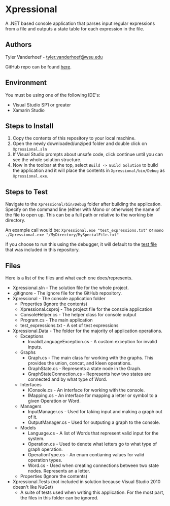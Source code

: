 # Xpressional
A .NET based console application that parses input regular expressions from a file and outputs a state table for each expression in the file.

## Authors
Tyler Vanderhoef - tyler.vanderhoef@wsu.edu

GitHub repo can be found [here](https://github.com/tvand7093/Xpressional).

## Environment
You must be using one of the following IDE's:
* Visual Studio SP1 or greater
* Xamarin Studio

## Steps to Install
1. Copy the contents of this repository to your local machine.
2. Open the newly downloaded/unziped folder and double click on `Xpressional.sln`
3. If Visual Studio prompts about unsafe code, click continue until you can see the whole solution structure.
4. Now in the toolbar at the top, select `Build -> Build Solution` to build the application and it will place the contents in `Xpressional/bin/Debug` as `Xpressional.exe`.

## Steps to Test
Navigate to the `Xpressional/bin/Debug` folder after building the application.
Specify on the command line (either with Mono or otherwise) the name of the file to open up. This can be a full path or relative to the working bin directory.

An example call would be: `Xpressional.exe "test_expressions.txt"` or `mono ./Xpressional.exe "/MyDirectory/MySpecialFile.txt"`

If you choose to run this using the debugger, it will default to the [test file](Xpressional/test_expressions.txt) that was included in this repository.

## Files
Here is a list of the files and what each one does/represents.
* Xpressional.sln - The solution file for the whole project.
* .gitignore - The ignore file for the GitHub repository.
* Xpressional - The console application folder
	* Properties (Ignore the contents)
	* Xpressional.csproj - The project file for the console application
	* ConsoleHelper.cs - The helper class for console output
	* Program.cs - The main application
	* test_expressions.txt - A set of test expressions
* Xpressional.Data - The folder for the majority of application operations.
	* Exceptions
		* InvalidLanguageException.cs - A custom exception for invalid inputs.
	* Graphs
		* Graph.cs - The main class for working with the graphs. This provides the union, concat, and kleen operations.
		* GraphState.cs - Represents a state node in the Graph.
		* GraphStateConnection.cs - Represents how two states are connected and by what type of Word.
	* Interfaces
		* IConsole.cs - An interface for working with the console.
		* IMapping.cs - An interface for mapping a letter or symbol to a given Operation or Word.
	* Managers
		* InputManager.cs - Used for taking input and making a graph out of it.
		* OutputManager.cs - Used for outputing a graph to the console.
	* Models
		* Language.cs - A list of Words that represent valid input for the system.
		* Operation.cs - Used to denote what letters go to what type of graph operation.
		* OperationType.cs - An enum contianing values for valid operation types.
		* Word.cs - Used when creating connections between two state nodes. Represents an a letter.
	* Properties (Ignore the contents)
* Xpressional.Tests (not included in solution because Visual Studio 2010 doesn't like NuGet)
	* A suite of tests used when writing this application. For the most part, the files in this folder can be ignored.
		
	
